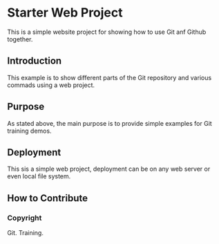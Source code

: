 # Starter Web Project

This is a simple website project for showing how to use Git anf Github together.

## Introduction

This example is to show different parts of the Git repository and various commads using a web project.

## Purpose

As stated above, the main purpose is to provide simple examples for Git training demos.

## Deployment

This sis a simple web project, deployment can be on any web server or even local file system.

## How to Contribute

### Copyright

Git. Training.